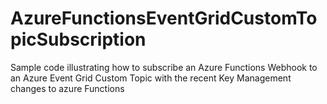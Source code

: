 # AzureFunctionsEventGridCustomTopicSubscription
Sample code illustrating how to subscribe an Azure Functions Webhook to an Azure Event Grid Custom Topic with the recent Key Management changes to azure Functions
